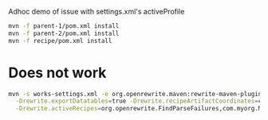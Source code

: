 Adhoc demo of issue with settings.xml's activeProfile

```sh
mvn -f parent-1/pom.xml install
mvn -f parent-2/pom.xml install
mvn -f recipe/pom.xml install
```

# Does not work

```sh
mvn -s works-settings.xml -e org.openrewrite.maven:rewrite-maven-plugin:run \
  -Drewrite.exportDatatables=true -Drewrite.recipeArtifactCoordinates=com.myorg.recipes:recipe-2:0.1.0-SNAPSHOT \
  -Drewrite.activeRecipes=org.openrewrite.FindParseFailures,com.myorg.MyRecipe
```
